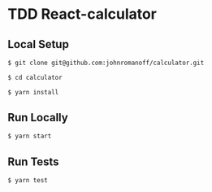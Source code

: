 # TDD React-calculator

## Local Setup

```sh
$ git clone git@github.com:johnromanoff/calculator.git
```

```sh
$ cd calculator
```

```sh
$ yarn install
```

## Run Locally

```sh
$ yarn start
```

## Run Tests

```sh
$ yarn test
```